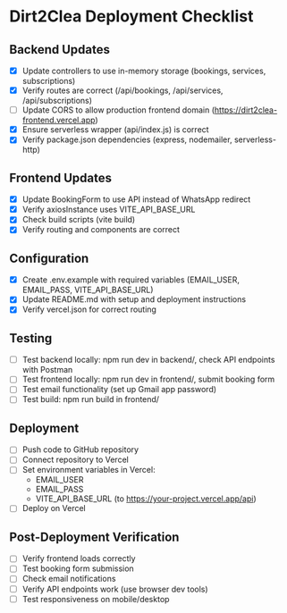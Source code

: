 # Dirt2Clea Deployment Checklist

## Backend Updates
- [x] Update controllers to use in-memory storage (bookings, services, subscriptions)
- [x] Verify routes are correct (/api/bookings, /api/services, /api/subscriptions)
- [ ] Update CORS to allow production frontend domain (https://dirt2clea-frontend.vercel.app)
- [x] Ensure serverless wrapper (api/index.js) is correct
- [x] Verify package.json dependencies (express, nodemailer, serverless-http)

## Frontend Updates
- [x] Update BookingForm to use API instead of WhatsApp redirect
- [x] Verify axiosInstance uses VITE_API_BASE_URL
- [x] Check build scripts (vite build)
- [x] Verify routing and components are correct

## Configuration
- [x] Create .env.example with required variables (EMAIL_USER, EMAIL_PASS, VITE_API_BASE_URL)
- [x] Update README.md with setup and deployment instructions
- [x] Verify vercel.json for correct routing

## Testing
- [ ] Test backend locally: npm run dev in backend/, check API endpoints with Postman
- [ ] Test frontend locally: npm run dev in frontend/, submit booking form
- [ ] Test email functionality (set up Gmail app password)
- [ ] Test build: npm run build in frontend/

## Deployment
- [ ] Push code to GitHub repository
- [ ] Connect repository to Vercel
- [ ] Set environment variables in Vercel:
  - EMAIL_USER
  - EMAIL_PASS
  - VITE_API_BASE_URL (to https://your-project.vercel.app/api)
- [ ] Deploy on Vercel

## Post-Deployment Verification
- [ ] Verify frontend loads correctly
- [ ] Test booking form submission
- [ ] Check email notifications
- [ ] Verify API endpoints work (use browser dev tools)
- [ ] Test responsiveness on mobile/desktop
